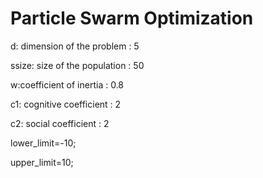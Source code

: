 # Particle Swarm Optimization


 d: dimension of the problem : 5
 
 ssize: size of the population : 50 
 
 w:coefficient of inertia : 0.8
 
 c1: cognitive coefficient : 2
 
 c2: social coefficient : 2
 
 lower_limit=-10;
 
 upper_limit=10;


